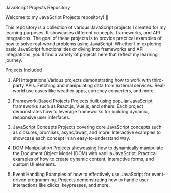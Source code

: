 JavaScript Projects Repository

Welcome to my JavaScript Projects repository! 🎉

This repository is a collection of various JavaScript projects I created for my learning purposes. It showcases different concepts, frameworks, and API integrations. The goal of these projects is to provide practical examples of how to solve real-world problems using JavaScript. Whether I'm exploring basic JavaScript functionalities or diving into frameworks and API integrations, you'll find a variety of projects here that reflect my learning journey.

Projects Included
1. API Integrations
Various projects demonstrating how to work with third-party APIs.
Fetching and manipulating data from external services.
Real-world use cases like weather apps, currency converters, and more.

2. Framework-Based Projects
Projects built using popular JavaScript frameworks such as React.js, Vue.js, and others.
Each project demonstrates how to leverage frameworks for building dynamic, responsive user interfaces.

3. JavaScript Concepts
Projects covering core JavaScript concepts such as closures, promises, async/await, and more.
Interactive examples to showcase each concept in an easy-to-understand way.

4. DOM Manipulation
Projects showcasing how to dynamically manipulate the Document Object Model (DOM) with vanilla JavaScript.
Practical examples of how to create dynamic content, interactive forms, and custom UI elements.

5. Event Handling
Examples of how to effectively use JavaScript for event-driven programming.
Projects demonstrating how to handle user interactions like clicks, keypresses, and more.
